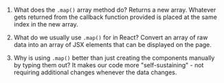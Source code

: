1. What does the `.map()` array method do?
   Returns a new array. Whatever gets returned from the callback
   function provided is placed at the same index in the new array.

2. What do we usually use `.map()` for in React?
   Convert an array of raw data into an array of JSX elements
   that can be displayed on the page.

3. Why is using `.map()` better than just creating the components
   manually by typing them out?
   It makes our code more "self-sustaining" - not requiring
   additional changes whenever the data changes.
